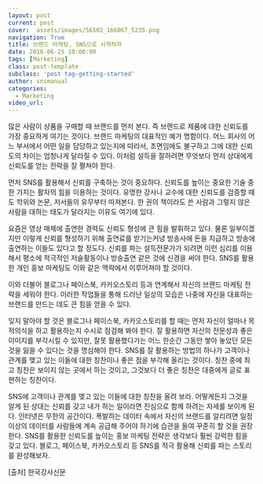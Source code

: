 ```yaml
---
layout: post
current: post
cover:  assets/images/56502_166067_5235.png
navigation: True
title: 브랜드 마케팅, SNS으로 시작하자
date: 2018-06-25 10:00:00
tags: [Marketing]
class: post-template
subclass: 'post tag-getting-started'
author: snsmanual
categories:
  - Marketing
video_url: 
---
```


많은 사람이 상품을 구매할 때 브랜드를 먼저 본다. 즉 브랜드로 제품에 대한 신뢰도를 가장 중요하게 여기는 것이다.
브랜드 마케팅의 대표적인 예가 명함이다.
어느 회사의 어느 부서에서 어떤 일을 담당하고 있는지에 따라서, 초면임에도 불구하고 그에 대한 신뢰도의 차이는 엄청나게 달라질 수 있다.
이처럼 설득을 잘하려면 무엇보다 먼저 상대에게 신뢰도를 얻는 전략을 잘 펼쳐야 한다.

먼저 SNS를 활용해서 신뢰를 구축하는 것이 중요하다.
신뢰도를 높이는 중요한 기술 중 한 가지는 활자의 힘을 이용하는 것이다.
유명한 강사나 교수에 대한 신뢰도를 검증할 때도 학위와 논문, 저서들의 유무부터 따져본다.
한 권의 책이라도 쓴 사람과 그렇지 않은 사람을 대하는 태도가 달라지는 이유도 여기에 있다.

요즘은 영상 매체에 출연한 경력도 신뢰도 형성에 큰 힘을 발휘하고 있다.
물론 일부이겠지만 이렇게 신뢰를 형성하기 위해 출연료를 받기는커녕 방송사에 돈을 지급하고 방송에 출연하는 이들도 있다고 할 정도다.
신뢰를 파는 설득전문가가 되려면 이런 심리를 이용해서 평소에 적극적인 저술활동이나 방송출연 같은 것에 신경을 써야 한다.
SNS를 활용한 개인 홍보 마케팅도 이와 같은 맥락에서 이루어져야 할 것이다.

이와 더불어 블로그나 페이스북, 카카오스토리 등과 연계해서 자신의 브랜드 마케팅 전략을 세워야 한다.
이러한 작업들을 통해 드러난 일상의 모습은 나중에 자신을 대표하는 브랜드를 만드는 데도 큰 힘을 얻을 수 있다.

잊지 말아야 할 것은 블로그나 페이스북, 카카오스토리를 할 때는 먼저 자신이 얼마나 목적의식을 하고 활용하는지 수시로 점검해 봐야 한다.
잘 활용하면 자신의 전문성과 좋은 이미지를 부각시킬 수 있지만, 잘못 활용했다가는 어느 한순간 그동안 쌓아 놓았던 모든 것을 잃을 수 있다는 것을 명심해야 한다.
SNS를 잘 활용하는 방법의 하나가 고객이나 관계를 맺고 있는 이들에 대한 칭찬이나 좋은 점을 부각해 올리는 것이다.
칭찬 중에 최고 칭찬은 보이지 않는 곳에서 하는 것이고, 그것보다 더 좋은 칭찬은 대중에게 글로 표현하는 칭찬이다.

SNS에 고객이나 관계를 맺고 있는 이들에 대한 칭찬을 올려 보라.
어떻게든지 그것을 알게 된 상대는 신뢰를 갖고 내가 하는 일이라면 진심으로 함께 하려는 자세를 보이게 된다.
인터넷은 무한의 공간이다. 폭발하는 데이터 속에서 자신의 브랜드를 알리려면 일정이상의 데이터를 사람들에 계속 공급해 주어야 하기에 습관을 들여 꾸준히 할 것을 권장한다.
SNS를 활용한 신뢰도를 높이는 홍보 마케팅 전략은 생각보다 훨씬 강력한 힘을 갖고 있다. 블로그, 페이스북, 카카오스토리 등 SNS를 적극 활용해 신뢰를 파는 스토리를 완성해보자.

[출처] 한국강사신문